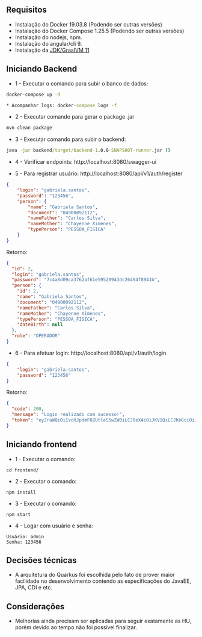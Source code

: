 ## Requisitos
* Instalação do Docker 19.03.8 (Podendo ser outras versões)
* Instalação do Docker Compose 1.25.5 (Podendo ser outras versões)
* Instalação do nodejs, npm.
* Instalação do angular/cli 9. 
* Instalação da [JDK/GraalVM 11](https://github.com/graalvm/graalvm-ce-builds/releases/download/vm-20.1.0/graalvm-ce-java11-windows-amd64-20.1.0.zip) 

## Iniciando Backend 
* 1 - Executar o comando para subir o banco de dados:
``` cmd
docker-compose up -d

* Acompanhar logs: docker-compose logs -f
```

* 2 - Executar comando para gerar o package .jar
``` cmd
mvn clean package
```

* 3 - Executar comando para subir o backend:
``` cmd
java -jar backend/target/backend-1.0.0-SNAPSHOT-runner.jar ()
``` 

* 4 - Verificar endpoints: http://localhost:8080/swagger-ui

* 5 - Para registrar usuário: http://localhost:8080/api/v1/auth/register
``` json
{
	"login": "gabriela.santos",
	"password": "123456",
	"person": {
		"name": "Gabriela Santos",
		"document": "04900092112",
		"nameFather": "Carlos Silva",
		"nameMother": "Chayenne Ximenes",
		"typePerson": "PESSOA_FISICA"
	}
}
```
Retorno:
``` json
{
  "id": 2,
  "login": "gabriela.santos",
  "password": "7c4a8d09ca3762af61e59520943dc26494f8941b",
  "person": {
    "id": 2,
    "name": "Gabriela Santos",
    "document": "04900092112",
    "nameFather": "Carlos Silva",
    "nameMother": "Chayenne Ximenes",
    "typePerson": "PESSOA_FISICA",
    "dateBirth": null
  },
  "role": "OPERADOR"
}
```


* 6 - Para efetuar login: http://localhost:8080/api/v1/auth/login
``` json
{
	"login": "gabriela.santos",
	"password": "123456"
}
```
Retorno: 
``` json
{
  "code": 200,
  "mensage": "Login realizado com sucesso!",
  "token": "eyJraWQiOiIvcHJpdmF0ZUtleS5wZW0iLCJ0eXAiOiJKV1QiLCJhbGciOiJSUzI1NiJ9.eyJpc3MiOiJ3aWRlbiIsImp0aSI6ImVjMzI0MzE1LTcwMzgtNDcyNC1hYWMwLTc2OTU3NjY0NWZlNyIsInN1YiI6Im1rMiIsInVwbiI6Im1rMiIsImdyb3VwcyI6WyJPUEVSQURPUiJdLCJhdWQiOiJ1c2luZy1qd3QiLCJleHAiOjE1OTI3MDk0OTUsImlhdCI6MTU5MjcwNTg5NSwiYXV0aF90aW1lIjoiTnVtZXJpY0RhdGV7MTU5MjcwNTg5NSAtPiAyMCBkZSBqdW4gZGUgMjAyMCAyMzoxODoxNSBCUlR9In0.rnNAOuOo6TtMMm40oMOlSwE51x-ZNAIJ1v54-Q_NRHpn6SIsNeOX9nZ1hC1iIN8ls3evoQjbQrxm-7QHXjJJQzfZODFSQfoXaHov-JMn8WjDpyQjlbJ74GDovRJFESgdBgCg47BM_4nV8orJ9a99jTi5WpuMpwHMHznI8td3jwqvfhTqaBR2kem4QktpRo3COJYhDa7RnSutX6Qtx65aGBCX5VFlQnqs6ukpApyZ9ilOeHRtsH3Z2Emb23XbkWj8DfG4bwT3byBzJHYnmoijZRqI5Z4rxilBY-RSnmIWXh99kNPT97lqvnuZGy-4Bw1Kv8aI8d734vUxJhUpB-TZyQ"
}
```

## Iniciando frontend
* 1 - Executar o comando: 
```$xslt
cd frontend/
```

* 2 - Executar o comando:
```$xslt
npm install
```

* 3 - Executar o comando:
```$xslt
npm start
```

* 4 - Logar com usuário e senha: 
```$xslt
Usuário: admin
Senha: 123456
```

## Decisões técnicas
* A arquitetura do Quarkus foi escolhida pelo fato de prover maior facilidade no desenvolvimento contendo as especificações do JavaEE, JPA, CDI e etc. 

## Considerações

* Melhorias ainda precisam ser aplicadas para seguir exatamente as HU, porém devido ao tempo não foi possível finalizar.
